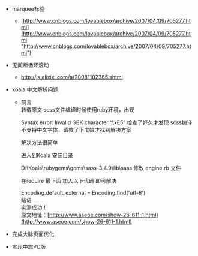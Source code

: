 - marquee标签 
	- [http://www.cnblogs.com/lovablebox/archive/2007/04/09/705277.html](http://www.cnblogs.com/lovablebox/archive/2007/04/09/705277.html "http://www.cnblogs.com/lovablebox/archive/2007/04/09/705277.html")

- 无间断循环滚动
	- http://js.alixixi.com/a/20081102365.shtml



- koala 中文解析问题
	- 前言  
		转载原文
		scss文件编译时候使用ruby环境，出现
		
		Syntax error: Invalid GBK character “\xE5” 
		检查了好久才发现 scss编译不支持中文字体，请教了下度娘才找到解决方案
		
		解决方法很简单
		
		进入到Koala 安装目录
		
		D:\Koala\rubygems\gems\sass-3.4.9\lib\sass 
		修改 engine.rb 文件
		
		在require 最下面 加入以下代码 即可解决
		
		Encoding.default_external = Encoding.find('utf-8')  
		结语  
		实测成功！   
		原文地址：[http://www.aseoe.com/show-26-611-1.html](http://www.aseoe.com/show-26-611-1.html)
- 完成大脉页面优化
	
- 实现中旗PC版

